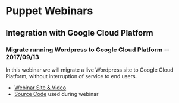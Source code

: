# Puppet Webinars

## Integration with Google Cloud Platform

### Migrate running Wordpress to Google Cloud Platform -- 2017/09/13

In this webinar we will migrate a live Wordpress site to Google Cloud Platform,
without interruption of service to end users.

- [Webinar Site & Video][migrate-wordpress-webinar]
- [Source Code][migrate-wordpress-source] used during webinar

[migrate-wordpress-webinar]: https://www.brighttalk.com/webcast/10619/276851
[migrate-wordpress-source]: migrate-wordpress/
